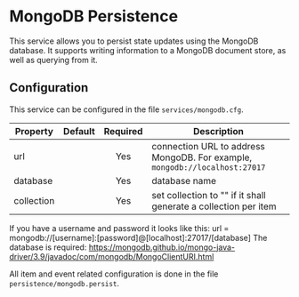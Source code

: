 # MongoDB Persistence

This service allows you to persist state updates using the MongoDB database.
It supports writing information to a MongoDB document store, as well as querying from it.

## Configuration

This service can be configured in the file `services/mongodb.cfg`.

| Property   | Default | Required | Description                                                                  |
| ---------- | ------- | :------: | ---------------------------------------------------------------------------- |
| url        |         |   Yes    | connection URL to address MongoDB.  For example, `mongodb://localhost:27017` |
| database   |         |   Yes    | database name                                                                |
| collection |         |   Yes    | set collection to "" if it shall generate a collection per item              |

If you have a username and password it looks like this: url = mongodb://[username]:[password]@[localhost]:27017/[database]
The database is required: https://mongodb.github.io/mongo-java-driver/3.9/javadoc/com/mongodb/MongoClientURI.html

All item and event related configuration is done in the file `persistence/mongodb.persist`.
